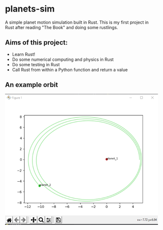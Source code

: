 # planets-sim
A simple planet motion simulation built in Rust. This is my first project in Rust after reading "The Book" and doing some rustlings.

## Aims of this project:
- Learn Rust!
- Do some numerical computing and physics in Rust
- Do some testing in Rust
- Call Rust from within a Python function and return a value

## An example orbit
![An example orbit](screenshots/circular_orbit.png)